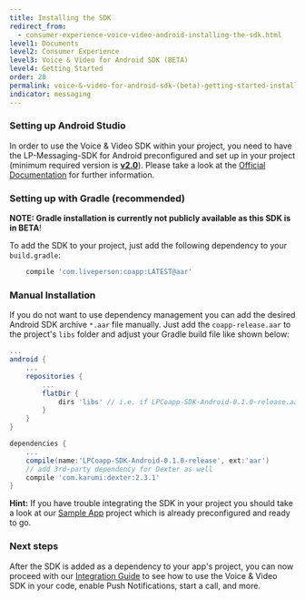 ```yaml
---
title: Installing the SDK
redirect_from:
  - consumer-experience-voice-video-android-installing-the-sdk.html
level1: Documents
level2: Consumer Experience
level3: Voice & Video for Android SDK (BETA)
level4: Getting Started
order: 20
permalink: voice-&-video-for-android-sdk-(beta)-getting-started-installing-the-sdk.html
indicator: messaging
---
```


### Setting up Android Studio

In order to use the Voice & Video SDK within your project, you need to have the LP-Messaging-SDK for Android preconfigured and set up in your project (minimum required version is [**v2.0**](https://github.com/LP-Messaging/Android-Messaging-SDK/tree/v2.0.0)). Please take a look at the [Official Documentation](https://developers.liveperson.com/android-overview.html) for further information.

### Setting up with Gradle (recommended)

**NOTE: Gradle installation is currently not publicly available as this SDK is in BETA**!

To add the SDK to your project, just add the following dependency to your `build.gradle`:

```gradle
    compile 'com.liveperson:coapp:LATEST@aar'
```

### Manual Installation

If you do not want to use dependency management you can add the desired Android SDK archive `*.aar` file manually. Just add the `coapp-release.aar` to the project's `libs` folder and adjust your Gradle build file like shown below:

```gradle
...
android {
    ...
    repositories {
        ...
        flatDir {
            dirs 'libs' // i.e. if LPCoapp-SDK-Android-0.1.0-release.aar resides in <your-project>/libs
        }
    }
}

dependencies {
    ...
    compile(name:'LPCoapp-SDK-Android-0.1.0-release', ext:'aar')
    // add 3rd-party dependency for Dexter as well
    compile 'com.karumi:dexter:2.3.1'
}
```

**Hint:** If you have trouble integrating the SDK in your project you should take a look at our [Sample App](consumer-experience-voice-video-android-sample-app.html) project which is already preconfigured and ready to go.

### Next steps

After the SDK is added as a dependency to your app's project, you can now proceed with our [Integration Guide](consumer-experience-voice-video-android-integrate-the-sdk.html) to see how to use the Voice & Video SDK in your code, enable Push Notifications, start a call, and more.
